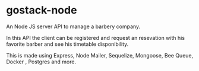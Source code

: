 # gostack-node
An Node JS server API to manage a barbery company.

In this API the client can be registered and request an resevation with his favorite barber and see his timetable disponibility.

This is made using Express, Node Mailer, Sequelize, Mongoose, Bee Queue, Docker , Postgres and more.
